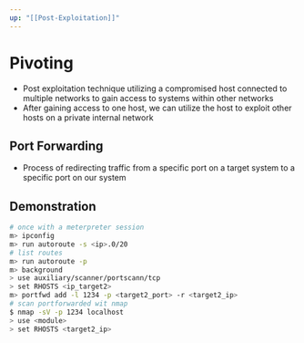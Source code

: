```yaml
---
up: "[[Post-Exploitation]]"
---
```


# Pivoting

- Post exploitation technique utilizing a compromised host connected to multiple networks to gain access to systems within other networks
- After gaining access to one host, we can utilize the host to exploit other hosts on a private internal network

## Port Forwarding

- Process of redirecting traffic from a specific port on a target system to a specific port on our system

## Demonstration

```bash
# once with a meterpreter session
m> ipconfig
m> run autoroute -s <ip>.0/20
# list routes
m> run autoroute -p
m> background
> use auxiliary/scanner/portscann/tcp
> set RHOSTS <ip_target2>
m> portfwd add -l 1234 -p <target2_port> -r <target2_ip>
# scan portforwarded wit nmap
$ nmap -sV -p 1234 localhost
> use <module>
> set RHOSTS <target2_ip>
```
